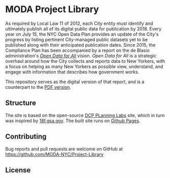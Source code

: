 # MODA Project Library

As required by Local Law 11 of 2012, each City entity must identify and ultimately publish all of its digital public data for publication by 2018. Every year on July 15, the NYC Open Data Plan provides an update of the City's progress by listing pertinent City-managed public datasets yet to be published along with their anticipated publication dates. Since 2015, the Compliance Plan has been accompanied by a report on the de Blasio administration's [*Open Data for All*](http://www1.nyc.gov/office-of-the-mayor/news/487-15/de-blasio-administration-releases-open-data-all-city-s-new-open-data-plan) vision. *Open Data for All* is a strategic overhaul around how the City collects and reports data to New Yorkers, with a focus on helping as many New Yorkers as possible view, understand, and engage with information that describes how government works.

This repository serves as the digital version of that report, and is a counterpart to the [PDF version](https://opendata.cityofnewyork.us/wp-content/uploads/2017/07/OD4A-report_2017-1.pdf).

## Structure

The site is based on the open-source [DCP PLanning Labs](https://github.com/NYCPlanning/labs-planninglabs.nyc) site, which in turn was inspired by [18f.gsa.gov](https://github.com/18F/18f.gsa.gov). The built site runs on [Github Pages](https://pages.github.com/).



## Contributing

Bug reports and pull requests are welcome on GitHub at https://github.com/MODA-NYC/Project-Library

## License


